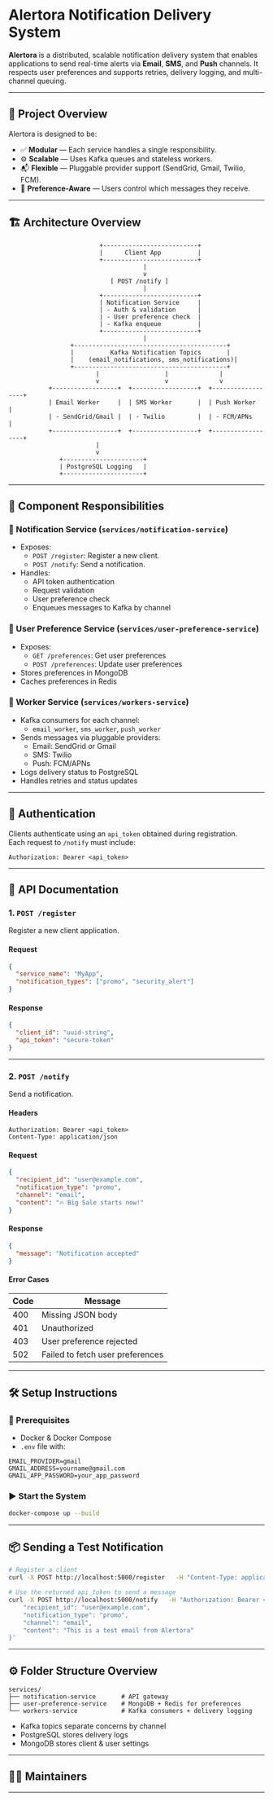 # Alertora Notification Delivery System

**Alertora** is a distributed, scalable notification delivery system that enables applications to send real-time alerts via **Email**, **SMS**, and **Push** channels. It respects user preferences and supports retries, delivery logging, and multi-channel queuing.

---

## 🧭 Project Overview

Alertora is designed to be:

- ✅ **Modular** — Each service handles a single responsibility.
- ⚙️ **Scalable** — Uses Kafka queues and stateless workers.
- 📬 **Flexible** — Pluggable provider support (SendGrid, Gmail, Twilio, FCM).
- 🔐 **Preference-Aware** — Users control which messages they receive.

---

## 🏗️ Architecture Overview

```
                         +--------------------------+
                         |      Client App          |
                         +--------------------------+
                                     |
                                     v
                            [ POST /notify ]
                                     |
                         +--------------------------+
                         | Notification Service     |
                         | - Auth & validation      |
                         | - User preference check  |
                         | - Kafka enqueue          |
                         +--------------------------+
                                     |
                 +------------------------------------------+
                 |          Kafka Notification Topics       |
                 |    (email_notifications, sms_notifications)|
                 +------------------------------------------+
                        |                  |              |
                        v                  v              v
           +------------------+  +------------------+  +------------------+
           | Email Worker     |  | SMS Worker       |  | Push Worker      |
           | - SendGrid/Gmail |  | - Twilio         |  | - FCM/APNs       |
           +------------------+  +------------------+  +------------------+
                        |
                        v
              +----------------------+
              | PostgreSQL Logging   |
              +----------------------+
```

---

## 🧩 Component Responsibilities

### 🔹 Notification Service (`services/notification-service`)
- Exposes:
  - `POST /register`: Register a new client.
  - `POST /notify`: Send a notification.
- Handles:
  - API token authentication
  - Request validation
  - User preference check
  - Enqueues messages to Kafka by channel

### 🔹 User Preference Service (`services/user-preference-service`)
- Exposes:
  - `GET /preferences`: Get user preferences
  - `POST /preferences`: Update user preferences
- Stores preferences in MongoDB
- Caches preferences in Redis

### 🔹 Worker Service (`services/workers-service`)
- Kafka consumers for each channel:
  - `email_worker`, `sms_worker`, `push_worker`
- Sends messages via pluggable providers:
  - Email: SendGrid or Gmail
  - SMS: Twilio
  - Push: FCM/APNs
- Logs delivery status to PostgreSQL
- Handles retries and status updates

---

## 🔐 Authentication

Clients authenticate using an `api_token` obtained during registration.  
Each request to `/notify` must include:

```
Authorization: Bearer <api_token>
```

---

## 🚀 API Documentation

### 1. `POST /register`

Register a new client application.

#### Request

```json
{
  "service_name": "MyApp",
  "notification_types": ["promo", "security_alert"]
}
```

#### Response

```json
{
  "client_id": "uuid-string",
  "api_token": "secure-token"
}
```

---

### 2. `POST /notify`

Send a notification.

#### Headers

```
Authorization: Bearer <api_token>
Content-Type: application/json
```

#### Request

```json
{
  "recipient_id": "user@example.com",
  "notification_type": "promo",
  "channel": "email",
  "content": "🔥 Big Sale starts now!"
}
```

#### Response

```json
{
  "message": "Notification accepted"
}
```

#### Error Cases

| Code | Message                             |
|------|-------------------------------------|
| 400  | Missing JSON body                   |
| 401  | Unauthorized                        |
| 403  | User preference rejected            |
| 502  | Failed to fetch user preferences    |

---

## 🛠️ Setup Instructions

### 📁 Prerequisites

- Docker & Docker Compose
- `.env` file with:

```env
EMAIL_PROVIDER=gmail
GMAIL_ADDRESS=yourname@gmail.com
GMAIL_APP_PASSWORD=your_app_password
```

### ▶️ Start the System

```bash
docker-compose up --build
```

---

## 📦 Sending a Test Notification

```bash
# Register a client
curl -X POST http://localhost:5000/register   -H "Content-Type: application/json"   -d '{"service_name": "MyApp", "notification_types": ["promo"]}'

# Use the returned api_token to send a message
curl -X POST http://localhost:5000/notify   -H "Authorization: Bearer <api_token>"   -H "Content-Type: application/json"   -d '{
    "recipient_id": "user@example.com",
    "notification_type": "promo",
    "channel": "email",
    "content": "This is a test email from Alertora"
}'
```

---

## ⚙️ Folder Structure Overview

```
services/
├── notification-service       # API gateway
├── user-preference-service    # MongoDB + Redis for preferences
└── workers-service            # Kafka consumers + delivery logging
```

- Kafka topics separate concerns by channel
- PostgreSQL stores delivery logs
- MongoDB stores client & user settings

---

## 🧑‍💻 Maintainers


---
